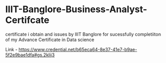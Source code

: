 # IIIT-Banglore-Business-Analyst-Certifcate 
certificate i obtain and issues by IIIT Banglore for sucessfully completiiton of my Advance Certificate in Data science

Link - https://www.credential.net/b65eca64-8e37-41e7-b9ae-5f2e9bae1dfa#gs.2klij3
